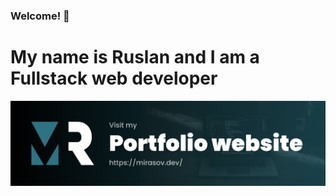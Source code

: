 ### Welcome! 👋

# My name is Ruslan and I am a Fullstack web developer

[![Mirasov Ruslan portfolio link](https://raw.githubusercontent.com/RuslanMirasov/RuslanMirasov/main/portfolio.jpg)](https://mirasov.dev/)
